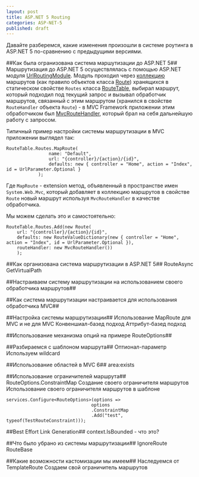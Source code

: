 ```yaml
---
layout: post
title: ASP.NET 5 Routing
categories: ASP-NET-5
published: draft
---
```


Давайте разберемся, какие изменения произошли в системе роутинга в ASP.NET 5 по-сравнению с предыдущими версиями.

##Как была огранизована система маршутизации до ASP.NET 5##
Маршрутизация до ASP.NET 5 осуществлялась с помощью ASP.NET модуля [UrlRoutingModule](https://msdn.microsoft.com/en-us/library/system.web.routing.urlroutingmodule(v=vs.100).aspx). Модуль проходил через [коллекцию](https://msdn.microsoft.com/en-us/library/system.web.routing.routecollection(v=vs.100).aspx) маршрутов (как правило объектов класса [Route](https://msdn.microsoft.com/en-us/library/system.web.routing.route(v=vs.110).aspx)) хранящихся в статическом свойстве `Routes` класса [RouteTable](https://msdn.microsoft.com/en-us/library/system.web.routing.routetable(v=vs.110).aspx), выбирал маршрут, который подходил под текущий запрос и вызывал обработчик маршрутов, связанный с этим маршрутом (хранился в свойстве `RouteHandler` объекта `Route`) - в MVC Framework приложении этим обработчиком был [MvcRouteHandler](https://msdn.microsoft.com/en-us/library/system.web.mvc.mvcroutehandler(v=vs.118).aspx), который брал на себя дальнейшую работу с запросом.

Типичный пример настройки системы маршрутизации в MVC приложении выглядел так:

	RouteTable.Routes.MapRoute(
	                name: "Default",
	                url: "{controller}/{action}/{id}",
	                defaults: new { controller = "Home", action = "Index", id = UrlParameter.Optional }
	            );

Где `MapRoute` - extension метод, объявленный в пространстве имен `System.Web.Mvc`, который добавляет в коллекцию маршрутов в свойстве `Route` новый маршрут используя `MvcRouteHandler` в качестве обработчика.

Мы можем сделать это и самостоятельно:

    RouteTable.Routes.Add(new Route(
        url: "{controller}/{action}/{id}",
        defaults: new RouteValueDictionary(new { controller = "Home", action = "Index", id = UrlParameter.Optional }),
        routeHandler: new MvcRouteHandler())
        );

##Как организована система маршрутизации в ASP.NET 5##
RouteAsync
GetVirtualPath

##Настраиваем систему маршрутизации на использованием своего обработчика маршрутов##


##Как система маршрутизации настраивается для использования обработчика MVC##


##Настройка системы маршрутизации##
Использование MapRoute для MVC и не для MVC
Конвеншиал-базед подход
Аттрибут-базед подход

##Использование механизма опций на примере RouteOptions##

##Разбираемся с шаблоном маршрута##
Оптионал-параметр
Используем wildcard

##Использование областей в MVC 6##
area:exists

##Использование ограничителей маршрута##
RouteOptions.ConstraintMap
Создание своего ограничителя маршрутов
Использование своего ограничителя маршрутов в шаблоне

	services.Configure<RouteOptions>(options =>
	                                options
	                                .ConstraintMap
	                                .Add("test", typeof(TestRouteConstraint)));

##Best Effort Link Generation##
context.IsBounded - что это?

##Что было убрано из системы маршрутизации##
IgnoreRoute
RouteBase

##Какие возможности кастомизации мы имеем##
Наследуемся от TemplateRoute
Создаем свой ограничитель маршрутов